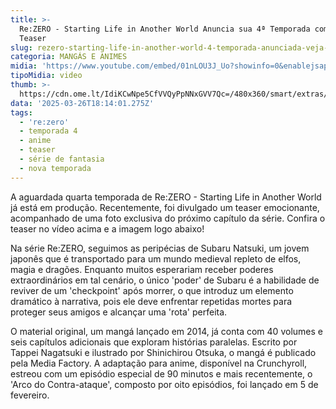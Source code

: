 ```yaml
---
title: >-
  Re:ZERO - Starting Life in Another World Anuncia sua 4ª Temporada com Novo
  Teaser
slug: rezero-starting-life-in-another-world-4-temporada-anunciada-veja-teaser
categoria: MANGÁS E ANIMES
midia: 'https://www.youtube.com/embed/01nLOU3J_Uo?showinfo=0&enablejsapi=1'
tipoMidia: video
thumb: >-
  https://cdn.ome.lt/IdiKCwNpe5CfVVQyPpNNxGVV7Qc=/480x360/smart/extras/conteudos/rezero.png
data: '2025-03-26T18:14:01.275Z'
tags:
  - 're:zero'
  - temporada 4
  - anime
  - teaser
  - série de fantasia
  - nova temporada
---
```


A aguardada quarta temporada de Re:ZERO - Starting Life in Another World já está em produção. Recentemente, foi divulgado um teaser emocionante, acompanhado de uma foto exclusiva do próximo capítulo da série. Confira o teaser no vídeo acima e a imagem logo abaixo!

Na série Re:ZERO, seguimos as peripécias de Subaru Natsuki, um jovem japonês que é transportado para um mundo medieval repleto de elfos, magia e dragões. Enquanto muitos esperariam receber poderes extraordinários em tal cenário, o único 'poder' de Subaru é a habilidade de reviver de um 'checkpoint' após morrer, o que introduz um elemento dramático à narrativa, pois ele deve enfrentar repetidas mortes para proteger seus amigos e alcançar uma 'rota' perfeita.

O material original, um mangá lançado em 2014, já conta com 40 volumes e seis capítulos adicionais que exploram histórias paralelas. Escrito por Tappei Nagatsuki e ilustrado por Shinichirou Otsuka, o mangá é publicado pela Media Factory. A adaptação para anime, disponível na Crunchyroll, estreou com um episódio especial de 90 minutos e mais recentemente, o 'Arco do Contra-ataque', composto por oito episódios, foi lançado em 5 de fevereiro.
